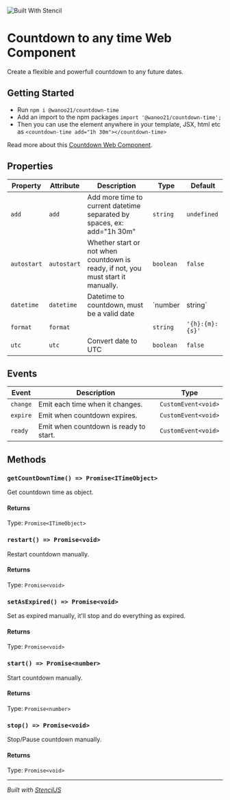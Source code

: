 ![Built With Stencil](https://img.shields.io/badge/-Built%20With%20Stencil-16161d.svg?logo=data%3Aimage%2Fsvg%2Bxml%3Bbase64%2CPD94bWwgdmVyc2lvbj0iMS4wIiBlbmNvZGluZz0idXRmLTgiPz4KPCEtLSBHZW5lcmF0b3I6IEFkb2JlIElsbHVzdHJhdG9yIDE5LjIuMSwgU1ZHIEV4cG9ydCBQbHVnLUluIC4gU1ZHIFZlcnNpb246IDYuMDAgQnVpbGQgMCkgIC0tPgo8c3ZnIHZlcnNpb249IjEuMSIgaWQ9IkxheWVyXzEiIHhtbG5zPSJodHRwOi8vd3d3LnczLm9yZy8yMDAwL3N2ZyIgeG1sbnM6eGxpbms9Imh0dHA6Ly93d3cudzMub3JnLzE5OTkveGxpbmsiIHg9IjBweCIgeT0iMHB4IgoJIHZpZXdCb3g9IjAgMCA1MTIgNTEyIiBzdHlsZT0iZW5hYmxlLWJhY2tncm91bmQ6bmV3IDAgMCA1MTIgNTEyOyIgeG1sOnNwYWNlPSJwcmVzZXJ2ZSI%2BCjxzdHlsZSB0eXBlPSJ0ZXh0L2NzcyI%2BCgkuc3Qwe2ZpbGw6I0ZGRkZGRjt9Cjwvc3R5bGU%2BCjxwYXRoIGNsYXNzPSJzdDAiIGQ9Ik00MjQuNywzNzMuOWMwLDM3LjYtNTUuMSw2OC42LTkyLjcsNjguNkgxODAuNGMtMzcuOSwwLTkyLjctMzAuNy05Mi43LTY4LjZ2LTMuNmgzMzYuOVYzNzMuOXoiLz4KPHBhdGggY2xhc3M9InN0MCIgZD0iTTQyNC43LDI5Mi4xSDE4MC40Yy0zNy42LDAtOTIuNy0zMS05Mi43LTY4LjZ2LTMuNkgzMzJjMzcuNiwwLDkyLjcsMzEsOTIuNyw2OC42VjI5Mi4xeiIvPgo8cGF0aCBjbGFzcz0ic3QwIiBkPSJNNDI0LjcsMTQxLjdIODcuN3YtMy42YzAtMzcuNiw1NC44LTY4LjYsOTIuNy02OC42SDMzMmMzNy45LDAsOTIuNywzMC43LDkyLjcsNjguNlYxNDEuN3oiLz4KPC9zdmc%2BCg%3D%3D&colorA=16161d&style=flat-square)

# Countdown to any time Web Component

Create a flexible and powerfull countdown to any future dates.

## Getting Started

- Run `npm i @wanoo21/countdown-time`
- Add an import to the npm packages `import '@wanoo21/countdown-time';`
- Then you can use the element anywhere in your template, JSX, html etc as `<countdown-time add="1h 30m"></countdown-time>`

Read more about this [Countdown Web Component](https://yon.fun/simple-and-powerful-countdown-in-js/).

## Properties

| Property    | Attribute   | Description                                                                       | Type              | Default         |
| ----------- | ----------- | --------------------------------------------------------------------------------- | ----------------- | --------------- |
| `add`       | `add`       | Add more time to current datetime separated by spaces, ex: add="1h 30m"           | `string`          | `undefined`     |
| `autostart` | `autostart` | Whether start or not when countdown is ready, if not, you must start it manually. | `boolean`         | `false`         |
| `datetime`  | `datetime`  | Datetime to countdown, must be a valid date                                       | `number | string` | `null`          |
| `format`    | `format`    |                                                                                   | `string`          | `'{h}:{m}:{s}'` |
| `utc`       | `utc`       | Convert date to UTC                                                               | `boolean`         | `false`         |

## Events

| Event    | Description                            | Type                |
| -------- | -------------------------------------- | ------------------- |
| `change` | Emit each time when it changes.        | `CustomEvent<void>` |
| `expire` | Emit when countdown expires.           | `CustomEvent<void>` |
| `ready`  | Emit when countdown is ready to start. | `CustomEvent<void>` |

## Methods

### `getCountDownTime() => Promise<ITimeObject>`

Get countdown time as object.

#### Returns

Type: `Promise<ITimeObject>`

### `restart() => Promise<void>`

Restart countdown manually.

#### Returns

Type: `Promise<void>`

### `setAsExpired() => Promise<void>`

Set as expired manually, it'll stop and do everything as expired.

#### Returns

Type: `Promise<void>`

### `start() => Promise<number>`

Start countdown manually.

#### Returns

Type: `Promise<number>`

### `stop() => Promise<void>`

Stop/Pause countdown manually.

#### Returns

Type: `Promise<void>`

---

_Built with [StencilJS](https://stenciljs.com/)_
